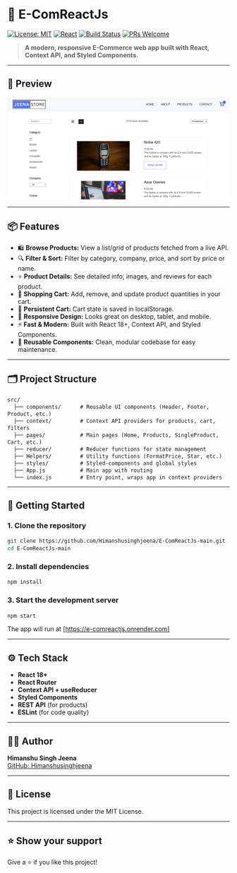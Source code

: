 # 🛒 E-ComReactJs

[![License: MIT](https://img.shields.io/badge/License-MIT-blue.svg)](LICENSE)
[![React](https://img.shields.io/badge/React-18+-61DAFB?logo=react)](https://reactjs.org/)
[![Build Status](https://img.shields.io/badge/build-passing-brightgreen)]()
[![PRs Welcome](https://img.shields.io/badge/PRs-welcome-green.svg)](https://github.com/Himanshusinghjeena/E-ComReactJs-main/pulls)

> **A modern, responsive E-Commerce web app built with React, Context API, and Styled Components.**

---

## 👀 Preview

![App Preview](./public/images/JeenaStore.png)

---


## 📦 Features

- 🛍️ **Browse Products:** View a list/grid of products fetched from a live API.
- 🔍 **Filter & Sort:** Filter by category, company, price, and sort by price or name.
- ⭐ **Product Details:** See detailed info, images, and reviews for each product.
- 🛒 **Shopping Cart:** Add, remove, and update product quantities in your cart.
- 💾 **Persistent Cart:** Cart state is saved in localStorage.
- 📱 **Responsive Design:** Looks great on desktop, tablet, and mobile.
- ⚡ **Fast & Modern:** Built with React 18+, Context API, and Styled Components.
- 🧩 **Reusable Components:** Clean, modular codebase for easy maintenance.

---

## 🗂️ Project Structure

```plaintext
src/
  ├── components/      # Reusable UI components (Header, Footer, Product, etc.)
  ├── context/         # Context API providers for products, cart, filters
  ├── pages/           # Main pages (Home, Products, SingleProduct, Cart, etc.)
  ├── reducer/         # Reducer functions for state management
  ├── Helpers/         # Utility functions (FormatPrice, Star, etc.)
  ├── styles/          # Styled-components and global styles
  ├── App.js           # Main app with routing
  └── index.js         # Entry point, wraps app in context providers
```

---

## 🚀 Getting Started

### 1. Clone the repository

```bash
git clone https://github.com/Himanshusinghjeena/E-ComReactJs-main.git
cd E-ComReactJs-main
```

### 2. Install dependencies

```bash
npm install
```

### 3. Start the development server

```bash
npm start
```

The app will run at [https://e-comreactjs.onrender.com]

---

## ⚙️ Tech Stack

- **React 18+**
- **React Router**
- **Context API + useReducer**
- **Styled Components**
- **REST API** (for products)
- **ESLint** (for code quality)

---

## 🙋‍♂️ Author

**Himanshu Singh Jeena**  
[GitHub: Himanshusinghjeena](https://github.com/Himanshusinghjeena)

---

## 📄 License

This project is licensed under the MIT License.

---

## ⭐️ Show your support

Give a ⭐️ if you like this project! 
